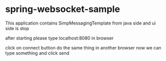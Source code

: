 # spring-websocket-sample
This application contains SimpMessagingTemplate from java side and ui side is stop

after starting please type
localhost:8080    in browser

click on connect buttion
do the same thing in another browser now we can type something and click send




